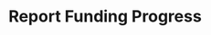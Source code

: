 ---
layout: collection
title: Report Funding Progress
description: A tool for support agents to manage the service
related:
  items:
    - text: Prototype
      description: |        
        Password: `funding5`
      href: https://report-funding-progress-661281efedfe.herokuapp.com/    
pagination:
  data: collections.report-funding-progress
  reverse: true
  size: 50
permalink: "report-funding-progress/{% if pagination.pageNumber > 0 %}page/{{ pagination.pageNumber + 1 }}{% endif %}/"
---